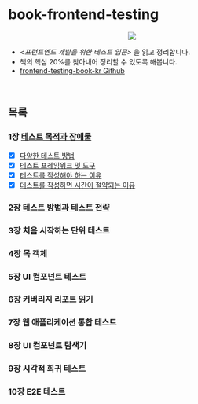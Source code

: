 # book-frontend-testing

<p align="center"><img src="https://github.com/user-attachments/assets/f0ce31c7-4833-4ff8-a96f-450580fae722" />

- _<프런트엔드 개발을 위한 테스트 입문>_ 을 읽고 정리합니다.
- 책의 핵심 20%를 찾아내어 정리할 수 있도록 해봅니다.
- [frontend-testing-book-kr Github](https://github.com/frontend-testing-book-kr)

<br />

## 목록

### 1장 [테스트 목적과 장애물](https://github.com/okdol1/Book-Frontend-Testing/tree/main/CHAPTER1_테스트_목적과_장애물)

- [x] [다양한 테스트 방법](https://github.com/okdol1/Book-Frontend-Testing/tree/main/CHAPTER1_테스트_목적과_장애물/README.md#다양한-테스트-방법)
- [x] [테스트 프레임워크 및 도구](https://github.com/okdol1/Book-Frontend-Testing/tree/main/CHAPTER1_테스트_목적과_장애물/README.md#테스트-프레임워크-및-도구)
- [x] [테스트를 작성해야 하는 이유](https://github.com/okdol1/Book-Frontend-Testing/tree/main/CHAPTER1_테스트_목적과_장애물/README.md#테스트를-작성해야-하는-이유)
- [x] [테스트를 작성하면 시간이 절약되는 이유](https://github.com/okdol1/Book-Frontend-Testing/tree/main/CHAPTER1_테스트_목적과_장애물/README.md#테스트를-작성하면-시간이-절약되는-이유)

### 2장 [테스트 방법과 테스트 전략](/tree/main/CHAPTER2_테스트_방법과_테스트_전략)

### 3장 처음 시작하는 단위 테스트

### 4장 목 객체

### 5장 UI 컴포넌트 테스트

### 6장 커버리지 리포트 읽기

### 7장 웹 애플리케이션 통합 테스트

### 8장 UI 컴포넌트 탐색기

### 9장 시각적 회귀 테스트

### 10장 E2E 테스트

